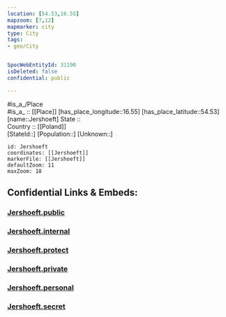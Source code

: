 ```yaml
---
location: [54.53,16.55] 
mapzoom: [7,12] 
mapmarker: city 
type: City
tags:
- geo/City


SpocWebEntityId: 31190
isDeleted: false
confidential: public

---
```

#is_a_/Place  
#is_a_ :: [[Place]] 
[has_place_longitude::16.55] 
[has_place_latitude::54.53] 
[name::Jershoeft] 
State ::  
Country :: [[Poland]]  
[StateId::] 
[Population::] 
[Unknown::] 


```leaflet
id: Jershoeft
coordinates: [[Jershoeft]] 
markerFile: [[Jershoeft]] 
defaultZoom: 11 
maxZoom: 18
```


## Confidential Links & Embeds: 

### [Jershoeft.public](/_public/\Earth\Continent\Europe\Europe~East\Poland\Provinces~Poland\West_Pomeranian\CityJershoeft.public.md) 

### [Jershoeft.internal](/_internal/\Earth\Continent\Europe\Europe~East\Poland\Provinces~Poland\West_Pomeranian\CityJershoeft.internal.md) 

### [Jershoeft.protect](/_protect/\Earth\Continent\Europe\Europe~East\Poland\Provinces~Poland\West_Pomeranian\CityJershoeft.protect.md) 

### [Jershoeft.private](/_private/\Earth\Continent\Europe\Europe~East\Poland\Provinces~Poland\West_Pomeranian\CityJershoeft.private.md) 

### [Jershoeft.personal](/_personal/\Earth\Continent\Europe\Europe~East\Poland\Provinces~Poland\West_Pomeranian\CityJershoeft.personal.md) 

### [Jershoeft.secret](/_secret/\Earth\Continent\Europe\Europe~East\Poland\Provinces~Poland\West_Pomeranian\CityJershoeft.secret.md)

